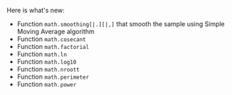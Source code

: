 Here is what's new:
* Function ```math.smoothing[|.][|,]``` that smooth the sample using Simple Moving Average algorithm
* Function ```math.cosecant```
* Function ```math.factorial```
* Function ```math.ln```
* Function ```math.log10```
* Function ```math.nroott```
* Function ```math.perimeter```
* Function ```math.power```

